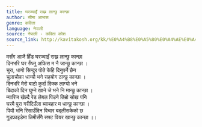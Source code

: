 ```yaml
---
title: घरज्वाइँ राख्न लान्छु कान्छा
author: सीमा आभास
genre: कविता
language: नेपाली
source: नेपाली - कविता कोश
source_link: http://kavitakosh.org/kk/%E0%A4%B8%E0%A5%80%E0%A4%AE%E0%A4%BE_%E0%A4%86%E0%A4%AD%E0%A4%BE%E0%A4%B8
---
```


मसँग आजै हिँड घरज्वाइँ राख्न लान्छु कान्छा  
दिनभरि घर रुँघ्नु अफिस म नै जान्छु कान्छा ।  
चुरा, धागो सिन्दुर पोते केहि दिनुपर्ने छैन  
चुलाचौका धान्यौ भने सहयोग ठान्छु कान्छा ।  
दिनभरि मेरो बाटो कुर्दा दिक्क लाग्यो भने  
बिदाको दिन घुम्ने खाने जे भने नि मान्छु कान्छा ।  
म्यारिज खेल्दै रेड लेबल पिउने तिम्रो सोख पनि  
घरमै पुरा गरीदिउँला ब्याबहार म धान्छु कान्छा ।  
पियौ भनि रिसाउँदिन विचार बद्लीसकेको छ  
गुडफ्राइडेमा तिमीसँगै सफ्ट वियर खान्छु कान्छा ।।
